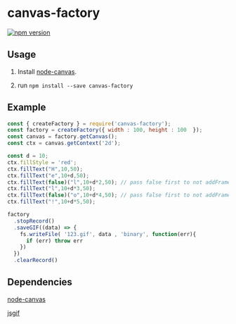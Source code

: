 # canvas-factory
[![npm version](https://img.shields.io/npm/v/canvas-factory.svg?style=flat-square)](https://www.npmjs.com/package/canvas-factory)
## Usage 
1. Install [node-canvas](https://github.com/Automattic/node-canvas).

2. run `npm install --save canvas-factory`

## Example
```javascript
const { createFactory } = require('canvas-factory');
const factory = createFactory({ width : 100, height : 100  });
const canvas = factory.getCanvas();
const ctx = canvas.getContext('2d');

const d = 10;
ctx.fillStyle = 'red';
ctx.fillText("H",10,50);
ctx.fillText("e",10+d,50);
ctx.fillText(false)("l",10+d*2,50); // pass false first to not addFrame this ctx
ctx.fillText("l",10+d*3,50);
ctx.fillText(false)("o",10+d*4,50); // pass false first to not addFrame this ctx
ctx.fillText("!",10+d*5,50);

factory
  .stopRecord()
  .saveGIF((data) => {
    fs.writeFile( '123.gif', data , 'binary', function(err){
      if (err) throw err
    })
  })
  .clearRecord()
```

## Dependencies
[node-canvas](https://github.com/Automattic/node-canvas)

[jsgif](https://github.com/antimatter15/jsgif/)